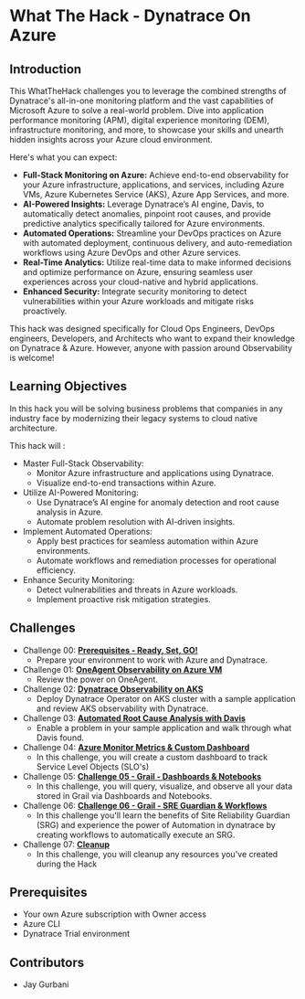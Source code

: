 # What The Hack - Dynatrace On Azure

## Introduction

This WhatTheHack challenges you to leverage the combined strengths of Dynatrace's all-in-one monitoring platform and the vast capabilities of Microsoft Azure to solve a real-world problem. Dive into application performance monitoring (APM), digital experience monitoring (DEM), infrastructure monitoring, and more, to showcase your skills and unearth hidden insights across your Azure cloud environment.

Here's what you can expect:

* **Full-Stack Monitoring on Azure:** Achieve end-to-end observability for your Azure infrastructure, applications, and services, including Azure VMs, Azure Kubernetes Service (AKS), Azure App Services, and more.
* **AI-Powered Insights:** Leverage Dynatrace’s AI engine, Davis, to automatically detect anomalies, pinpoint root causes, and provide predictive analytics specifically tailored for Azure environments.
* **Automated Operations:** Streamline your DevOps practices on Azure with automated deployment, continuous delivery, and auto-remediation workflows using Azure DevOps and other Azure services.
* **Real-Time Analytics:** Utilize real-time data to make informed decisions and optimize performance on Azure, ensuring seamless user experiences across your cloud-native and hybrid applications.
* **Enhanced Security:** Integrate security monitoring to detect vulnerabilities within your Azure workloads and mitigate risks proactively.

This hack was designed specifically for Cloud Ops Engineers, DevOps engineers, Developers, and Architects who want to expand their knowledge on Dynatrace & Azure.  However, anyone with passion around Observability is welcome!


## Learning Objectives

In this hack you will be solving business problems that companies in any industry face by modernizing their legacy systems to cloud native architecture.  

This hack will :

* Master Full-Stack Observability: 
	* Monitor Azure infrastructure and applications using Dynatrace.
	* Visualize end-to-end transactions within Azure.
* Utilize AI-Powered Monitoring: 
	* Use Dynatrace’s AI engine for anomaly detection and root cause analysis in Azure. 
	* Automate problem resolution with AI-driven insights.
* Implement Automated Operations:
	* Apply best practices for seamless automation within Azure environments.
	* Automate workflows and remediation processes for operational efficiency.
* Enhance Security Monitoring:
	* Detect vulnerabilities and threats in Azure workloads.
	* Implement proactive risk mitigation strategies.

## Challenges

- Challenge 00: **[Prerequisites - Ready, Set, GO!](Student/Challenge-00.md)**
	 - Prepare your environment to work with Azure and Dynatrace.
- Challenge 01: **[OneAgent Observability on Azure VM](Student/Challenge-01.md)**
	 - Review the power on OneAgent.
- Challenge 02: **[Dynatrace Observability on AKS](Student/Challenge-02.md)**
	 - Deploy Dynatrace Operator on AKS cluster with a sample application and review AKS observability with Dynatrace.
- Challenge 03: **[Automated Root Cause Analysis with Davis](Student/Challenge-03.md)**
 	- Enable a problem in your sample application and walk through what Davis found.
- Challenge 04: **[Azure Monitor Metrics & Custom Dashboard](Student/Challenge-04.md)**
	 - In this challenge, you will create a custom dashboard to track Service Level Objects (SLO's)
- Challenge 05: **[Challenge 05 - Grail - Dashboards & Notebooks](Student/Challenge-05.md)**
	* In this challenge, you will query, visualize, and observe all your data stored in Grail via Dashboards and Notebooks.
- Challenge 06: **[Challenge 06 - Grail - SRE Guardian & Workflows](Student/Challenge-06.md)**
	* In this challenge you'll learn the benefits of Site  Reliability Guardian (SRG) and experience the power of Automation in dynatrace by creating workflows to automatically execute an SRG.
- Challenge 07: **[Cleanup](Student/Challenge-07.md)**
	 - In this challenge, you will cleanup any resources you've created during the Hack

## Prerequisites

- Your own Azure subscription with Owner access
- Azure CLI
- Dynatrace Trial environment


## Contributors

- Jay Gurbani

